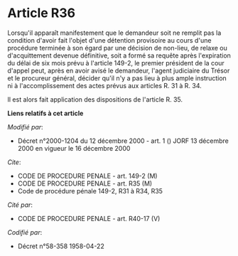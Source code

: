 # Article R36

Lorsqu'il apparaît manifestement que le demandeur soit ne remplit pas la condition d'avoir fait l'objet d'une détention
provisoire au cours d'une procédure terminée à son égard par une décision de non-lieu, de relaxe ou d'acquittement devenue
définitive, soit a formé sa requête après l'expiration du délai de six mois prévu à l'article 149-2, le premier président de
la cour d'appel peut, après en avoir avisé le demandeur, l'agent judiciaire du Trésor et le procureur général, décider qu'il
n'y a pas lieu à plus ample instruction ni à l'accomplissement des actes prévus aux articles R. 31 à R. 34.

Il est alors fait application des dispositions de l'article R. 35.

**Liens relatifs à cet article**

_Modifié par_:

  - Décret n°2000-1204 du 12 décembre 2000 - art. 1 () JORF 13 décembre 2000 en vigueur le 16 décembre 2000

_Cite_:

  - CODE DE PROCEDURE PENALE - art. 149-2 (M)
  - CODE DE PROCEDURE PENALE - art. R35 (M)
  - Code de procédure pénale 149-2, R31 à R34, R35

_Cité par_:

  - CODE DE PROCEDURE PENALE - art. R40-17 (V)

_Codifié par_:

  - Décret n°58-358 1958-04-22
